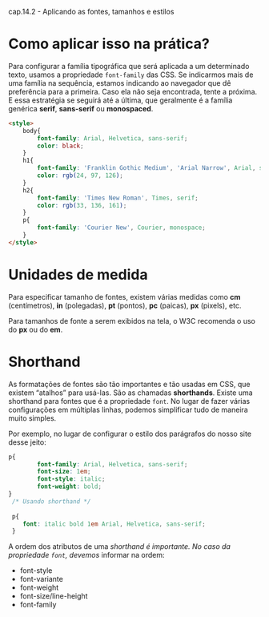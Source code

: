 cap.14.2 - Aplicando as fontes, tamanhos e estilos

# Como aplicar isso na prática?

Para configurar a família tipográfica que será aplicada a um determinado texto, usamos a propriedade `font-family` das CSS. Se indicarmos mais de uma família na sequência, estamos indicando ao navegador que dê preferência para a primeira. Caso ela não seja encontrada, tente a próxima. E essa estratégia se seguirá até a última, que geralmente é a família genérica **serif**, **sans-serif** ou **monospaced**.

```html
<style>
    body{
        font-family: Arial, Helvetica, sans-serif;
        color: black;
    }
    h1{
        font-family: 'Franklin Gothic Medium', 'Arial Narrow', Arial, sans-serif;
        color: rgb(24, 97, 126);
    }
    h2{
        font-family: 'Times New Roman', Times, serif;
        color: rgb(33, 136, 161);
    }
    p{
        font-family: 'Courier New', Courier, monospace;
    }
</style>
```

# Unidades de medida

Para especificar tamanho de fontes, existem várias medidas como **cm** (centímetros), **in** (polegadas), **pt** (pontos), **pc** (paicas), **px** (pixels), etc.

Para tamanhos de fonte a serem exibidos na tela, o W3C recomenda o uso do **px** ou do **em**.

# Shorthand

As formatações de fontes são tão importantes e tão usadas em CSS, que existem “atalhos” para usá-las. São as chamadas **shorthands**. Existe uma shorthand para fontes que é a propriedade `font`. No lugar de fazer várias configurações em múltiplas linhas, podemos simplificar tudo de maneira muito simples.

Por exemplo, no lugar de configurar o estilo dos parágrafos do nosso site desse jeito:

```css
p{
        font-family: Arial, Helvetica, sans-serif;
        font-size: 1em;
        font-style: italic;
        font-weight: bold;	
}
 /* Usando shorthand */
 
 p{
 	font: italic bold 1em Arial, Helvetica, sans-serif;
 }
```

A ordem dos atributos de uma *shorthand é importante. No caso da propriedade `font`, devemos* informar na ordem: 

- font-style
- font-variante
- font-weight
- font-size/line-height
- font-family